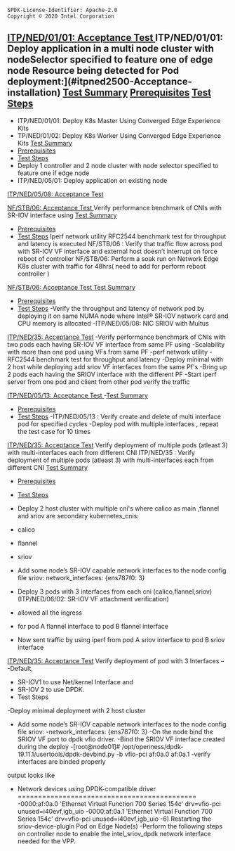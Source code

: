 ```text
SPDX-License-Identifier: Apache-2.0
Copyright © 2020 Intel Corporation
```
[ITP/NED/01/01: Acceptance Test ](#itpned35-Acceptance-Test)
ITP/NED/01/01: Deploy application in a multi node cluster with nodeSelector specified to feature one of edge node
Resource being detected for Pod deployment:](#itpned2500-Acceptance-installation)
 [Test Summary](#test-summary)
  [Prerequisites](#prerequisites)
  [Test Steps](#test-steps)
  -
 - ITP/NED/01/01: Deploy K8s Master Using Converged Edge Experience Kits
 - TP/NED/01/02: Deploy K8s Worker Using Converged Edge Experience Kits
  [Test Summary](#test-summary)
  - [Prerequisites](#prerequisites)
  - [Test Steps](#test-steps)
 - Deploy 1 controller and 2 node cluster with node selector specified to feature one if edge node
 - ITP/NED/05/01: Deploy application on existing node
   
[ITP/NED/05/08: Acceptance Test ](#itpned35-Acceptance-Test)
   
[NF/STB/06: Acceptance Test ](#itpned35-Acceptance-Test)
Verify performance benchmark of CNIs with SR-IOV interface using 
[Test Summary](#test-summary)
 - [Prerequisites](#prerequisites)
 - [Test Steps](#test-steps)
Iperf network utility 
RFC2544 benchmark test for throughput and latency is executed 
NF/STB/06 : Verify that traffic flow across pod with SR-IOV VF interface and external host doesn’t interrupt on force reboot of controller 
NF/STB/06:  Perform a soak run on Network Edge K8s cluster with traffic for 48hrs( need to add for perform  reboot controller )

[NF/STB/06: Acceptance Test ](#itpned35-Acceptance-Test)
[Test Summary](#test-summary)
  - [Prerequisites](#prerequisites)
  - [Test Steps](#test-steps)
-Verify the throughput and latency of network pod by deploying it on same NUMA node where Intel® SR-IOV network card and CPU memory is allocated
-ITP/NED/05/08: NIC SRIOV with Multus

[ITP/NED/35: Acceptance Test](#itpned35-Acceptance-Test)
-Verify performance benchmark of CNIs with two pods each having SR-IOV VF interface from same PF using 
-Scalability with more than one pod using VFs from same PF 
-perf network utility 
-RFC2544 benchmark test for throughput and latency 
-Deploy minimal with 2 host while deploying add sriov VF interfaces from the same Pf's 
-Bring up 2 pods each having the SRIOV interface with the different PF
-Start iperf server from one pod and client from other pod verify the traffic 

[ITP/NED/05/13: Acceptance Test ](#itpned35-Acceptance-Test)
-[Test Summary](#test-summary)
 - [Prerequisites](#prerequisites)
 - [Test Steps](#test-steps)
-ITP/NED/05/13 : Verify create and delete of multi interface pod for specified cycles 
-Deploy pod with multiple interfaces , repeat the test case for 10 times

[ITP/NED/35: Acceptance Test](#itpned35-Acceptance-Test)
Verify deployment of multiple pods (atleast 3) with multi-interfaces each from different CNI 
ITP/NED/35 : Verify deployment of multiple pods (atleast 3) with multi-interfaces each from different CNI 
[Test Summary](#test-summary)
 - [Prerequisites](#prerequisites)
 - [Test Steps](#test-steps)
 - Deploy 2 host cluster with multiple cni's where calico as main ,flannel and sriov are secondary 
kubernetes_cnis:
- calico
- flannel
- sriov

- Add some node’s SR-IOV capable network interfaces to the node config file 
sriov:
  network_interfaces: {ens787f0: 3}
- Deploy 3 pods with 3 interfaces from each cni (calico,flannel,sriov) (ITP/NED/06/02: SR-IOV VF attachment verification)
- allowed all the ingress 
- for pod A flannel interface to pod B flannel interface 
- Now sent traffic by using iperf from pod A sriov interface to pod B  sriov  interface 

[ITP/NED/35: Acceptance Test](#itpned35-Acceptance-Test)
Verify deployment of pod with 3 Interfaces –  
-Default,  
-	SR-IOV1  to use Net/kernel Interface and 
-	SR-IOV 2 to use DPDK. 
-	Test Steps

 -Deploy minimal deployment with 2 host cluster 
 - Add some node’s SR-IOV capable network interfaces to the node config file 
sriov:
  -network_interfaces: {ens787f0: 3}
   -On the node bind the SRIOV VF port to dpdk vfio driver.
   -Bind the SRIOV VF interface created during the deploy
  -[root@node01]# /opt/openness/dpdk-19.11.1/usertools/dpdk-devbind.py -b vfio-pci af:0a.0 af:0a.1
   -verify interfaces are binded properly 
  
  output looks like
  - Network devices using DPDK-compatible driver
   ============================================
   -0000:af:0a.0 'Ethernet Virtual Function 700 Series 154c' drv=vfio-pci unused=i40evf,igb_uio
   -0000:af:0a.1 'Ethernet Virtual Function 700 Series 154c' drv=vfio-pci unused=i40evf,igb_uio
   -6) Restarting the sriov-device-plugin Pod on Edge Node(s)
   -Perform the following steps on controller node to enable the intel_sriov_dpdk network interface needed for the VPP.




